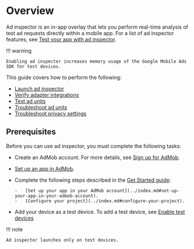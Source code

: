 # Overview

Ad inspector is an in-app overlay that lets you perform real-time analysis of test ad requests directly within a mobile app. For a list of ad inspector features, see [Test your app with ad inspector](https://support.google.com/admob/answer/10159602).

!!! warning

    Enabling ad inspector increases memory usage of the Google Mobile Ads SDK for test devices.

This guide covers how to perform the following:

-   [Launch ad inspector]()
-   [Verify adapter integrations](https://developers.google.com/admob/android/ad-inspector/verify-adapter-integrations)
-   [Test ad units](https://developers.google.com/admob/android/ad-inspector/test-ad-units)
-   [Troubleshoot ad units](https://developers.google.com/admob/android/ad-inspector/troubleshoot-ad-units)
-   [Troubleshoot privacy settings](https://developers.google.com/admob/android/ad-inspector/troubleshoot-privacy-settings)

## Prerequisites

Before you can use ad inspector, you must complete the following tasks:

-   Create an AdMob account. For more details, see [Sign up for AdMob](https://support.google.com/admob/answer/7356219).
-   [Set up an app in AdMob](https://support.google.com/admob/answer/9989980).
-   Complete the following steps described in the [Get Started guide](../index.md):
    
        -   [Set up your app in your AdMob account](../index.md#set-up-your-app-in-your-admob-account).
        -   [Configure your project](../index.md#configure-your-project).

-   Add your device as a test device. To add a test device, see [Enable test devices](enable-test-ads.md#enable-test-devices)
    
!!! note   

    Ad inspector launches only on test devices.
